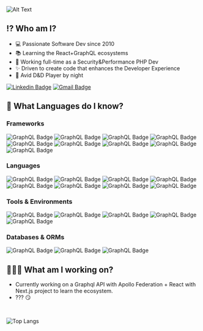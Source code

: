 ![Alt Text](https://github.com/emanuele-moricci/emanuele-moricci/blob/main/type-it-intro.gif)

## ⁉️ Who am I?
- 💻 Passionate Software Dev since 2010
- 📚 Learning the React+GraphQL ecosystems
- 🔧 Working full-time as a Security&Performance PHP Dev
- ✨ Driven to create code that enhances the Developer Experience
- 🐉 Avid D&D Player by night

[![Linkedin Badge](https://img.shields.io/badge/LinkedIn-blue?style=for-the-badge&logo=linkedin&link=https://www.linkedin.com/in/emanuelemoricci-777b44173/)](https://www.linkedin.com/in/emanuelemoricci-777b44173/) 
[![Gmail Badge](https://img.shields.io/badge/-emanuele.moricci@gmail.com-c14438?style=for-the-badge&logo=Gmail&logoColor=white&link=mailto:emanuele.moricci@gmail.com)](mailto:emanuele.moricci@gmail.com) 

## 🧠 What Languages do I know?
### Frameworks
![GraphQL Badge](https://img.shields.io/badge/-React-%2361DAFB?logo=react&logoColor=black&style=flat-square)
![GraphQL Badge](https://img.shields.io/badge/-Next-%23000000?logo=next.js&logoColor=white&style=flat-square)
![GraphQL Badge](https://img.shields.io/badge/-Apollo-%23311C87?logo=apollo-graphql&style=flat-square)
![GraphQL Badge](https://img.shields.io/badge/-NET%20Framework-%23512BD4?logo=dotnet&logoColor=white&style=flat-square)
![GraphQL Badge](https://img.shields.io/badge/-Laravel-%23FF2D20?logo=laravel&logoColor=white&style=flat-square)
![GraphQL Badge](https://img.shields.io/badge/-Redux-%23764ABC?logo=redux&logoColor=white&style=flat-square)
![GraphQL Badge](https://img.shields.io/badge/-Redux%20Saga-%23999999?logo=redux-saga&logoColor=white&style=flat-square)
![GraphQL Badge](https://img.shields.io/badge/-Jest-%23C21325?logo=jest&logoColor=white&style=flat-square)
![GraphQL Badge](https://img.shields.io/badge/-Cypress-%2317202C?logo=cypress&logoColor=white&style=flat-square)

### Languages
![GraphQL Badge](https://img.shields.io/badge/-GraphQL-%23E10098?logo=graphql&style=flat-square)
![GraphQL Badge](https://img.shields.io/badge/-Typescript-%233178C6?logo=typescript&logoColor=white&style=flat-square)
![GraphQL Badge](https://img.shields.io/badge/-Javascript-%23F7DF1E?logo=javascript&&logoColor=black&style=flat-square)
![GraphQL Badge](https://img.shields.io/badge/-PHP-%23777BB4?logo=php&logoColor=white&style=flat-square)
![GraphQL Badge](https://img.shields.io/badge/-C%23-%23239120?logo=c-sharp&logoColor=white&style=flat-square)
![GraphQL Badge](https://img.shields.io/badge/-Sass-%23CC6699?logo=sass&logoColor=white&style=flat-square)
![GraphQL Badge](https://img.shields.io/badge/-HTML5-%23E34F26?logo=html5&logoColor=white&style=flat-square)
![GraphQL Badge](https://img.shields.io/badge/-CSS3-%231572B6?logo=css3&logoColor=white&style=flat-square)

### Tools & Environments
![GraphQL Badge](https://img.shields.io/badge/-VS%20Code-%23007ACC?logo=visual-studio-code&logoColor=white&style=flat-square)
![GraphQL Badge](https://img.shields.io/badge/-Docker-%232496ED?logo=docker&logoColor=white&style=flat-square)
![GraphQL Badge](https://img.shields.io/badge/-Node.js-%23339933?logo=node.js&logoColor=white&style=flat-square)
![GraphQL Badge](https://img.shields.io/badge/-VirtualBox-%23183A61?logo=virtualbox&logoColor=white&style=flat-square)
![GraphQL Badge](https://img.shields.io/badge/-Stoorybook-%23FF4785?logo=storybook&logoColor=white&style=flat-square)

### Databases & ORMs
![GraphQL Badge](https://img.shields.io/badge/-Prisma-%232D3748?logo=prisma&logoColor=white&style=flat-square)
![GraphQL Badge](https://img.shields.io/badge/-Postgres-%234169E1?logo=postgresql&logoColor=white&style=flat-square)
![GraphQL Badge](https://img.shields.io/badge/-MySQL-%234479A1?logo=mysql&logoColor=white&style=flat-square)

## 🧑🏾‍💻 What am I working on?

- Currently working on a Graphql API with Apollo Federation + React with Next.js project to learn the ecosystem.
- ??? 😏

<br />

![Top Langs](https://github-readme-stats.vercel.app/api/top-langs/?username=emanuele-moricci&langs_count=10&layout=compact&card_width=950)
